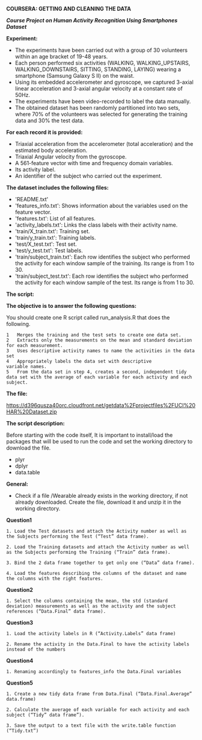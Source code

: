 **COURSERA: GETTING AND CLEANING THE DATA**

***Course Project on Human Activity Recognition Using Smartphones Dataset***

**Experiment:**

* The experiments have been carried out with a group of 30 volunteers within an age bracket of 19-48 years. 
* Each person performed six activities (WALKING, WALKING_UPSTAIRS, WALKING_DOWNSTAIRS, SITTING, STANDING, LAYING) wearing a smartphone (Samsung Galaxy S II) on the waist. 
* Using its embedded accelerometer and gyroscope, we captured 3-axial linear acceleration and 3-axial angular velocity at a constant rate of 50Hz. 
* The experiments have been video-recorded to label the data manually. 
* The obtained dataset has been randomly partitioned into two sets, where 70% of the volunteers was selected for generating the training data and 30% the test data.

**For each record it is provided:**

* Triaxial acceleration from the accelerometer (total acceleration) and the estimated body acceleration.
* Triaxial Angular velocity from the gyroscope. 
* A 561-feature vector with time and frequency domain variables. 
* Its activity label. 
* An identifier of the subject who carried out the experiment.

**The dataset includes the following files:**

* 'README.txt'
* 'features_info.txt': Shows information about the variables used on the feature vector.
* 'features.txt': List of all features.
* 'activity_labels.txt': Links the class labels with their activity name.
* 'train/X_train.txt': Training set.
* 'train/y_train.txt': Training labels.
* 'test/X_test.txt': Test set.
* 'test/y_test.txt': Test labels.
* 'train/subject_train.txt': Each row identifies the subject who performed the activity for each window sample of the training. Its range is from 1 to 30. 
* 'train/subject_test.txt': Each row identifies the subject who performed the activity for each window sample of the test. Its range is from 1 to 30. 

**The script:**

**The objective is to answer the following questions:**

You should create one R script called run_analysis.R that does the following. 

	1	Merges the training and the test sets to create one data set.
	2	Extracts only the measurements on the mean and standard deviation for each measurement. 
	3	Uses descriptive activity names to name the activities in the data set
	4	Appropriately labels the data set with descriptive variable names. 
	5	From the data set in step 4, creates a second, independent tidy data set with the average of each variable for each activity and each subject.

**The file:**

[https://d396qusza40orc.cloudfront.net/getdata%2Fprojectfiles%2FUCI%20HAR%20Dataset.zip ](http://)

**The script description:**

Before starting with the code itself, It is important to install/load the packages that will be used to run the code and set the working directory to download the file.

* plyr
* dplyr
* data.table


**General:**

* Check if a file /Wearable already exists in the working directory, if not already downloaded. Create the file, download it and unzip it in the working directory.



**Question1**

	1. Load the Test datasets and attach the Activity number as well as the Subjects performing the Test (“Test” data frame).
	
	2. Load the Training datasets and attach the Activity number as well as the Subjects performing the Training (“Train” data frame).
	
	3. Bind the 2 data frame together to get only one (“Data” data frame).
	
	4. Load the features describing the columns of the dataset and name the columns with the right features.

**Question2**

	1. Select the columns containing the mean, the std (standard deviation) measurements as well as the activity and the subject references (“Data.Final” data frame).

**Question3**	

	1. Load the activity labels in R (“Activity.Labels” data frame)
	
	2. Rename the activity in the Data.Final to have the activity labels instead of the numbers

**Question4**

	1. Renaming accordingly to features_info the Data.Final variables

**Question5**

	1. Create a new tidy data frame from Data.Final (“Data.Final.Average” data.frame)
	
	2. Calculate the average of each variable for each activity and each subject (“Tidy” data frame”).
	
	3. Save the output to a text file with the write.table function (“Tidy.txt”)
